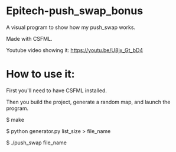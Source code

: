 # Epitech-push_swap_bonus
A visual program to show how my push_swap works.

Made with CSFML.

Youtube video showing it: https://youtu.be/U8jx_Gt_bD4

# How to use it:

First you'll need to have CSFML installed.

Then you build the project, generate a random map, and launch the program.

$ make

$ python generator.py list_size > file_name

$ ./push_swap file_name
